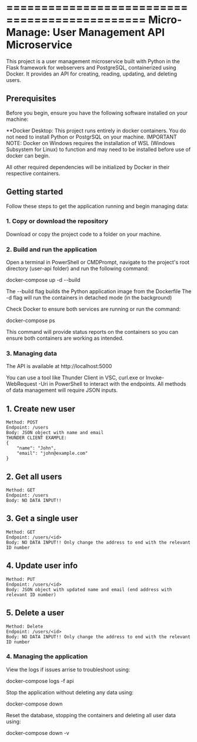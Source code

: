 ==============================================
Micro-Manage: User Management API Microservice
==============================================

This project is a user management microservice built with Python in the Flask framework for webservers and PostgreSQL, containerized using Docker.
It provides an API for creating, reading, updating, and deleting users.

## Prerequisites

Before you begin, ensure you have the following software installed on your machine:

**Docker Desktop: This project runs entirely in docker containers. You do not need to install Python or PostgrSQL on your machine.
IMPORTANT NOTE: Docker on Windows requires the installation of WSL (Windows Subsystem for Linux) to function and may need to be installed before use of docker can begin.

All other required dependencies will be initialized by Docker in their respective containers.

## Getting started

Follow these steps to get the application running and begin managing data:

### 1. Copy or download the repository

Download or copy the project code to a folder on your machine.

### 2. Build and run the application

Open a terminal in PowerShell or CMDPrompt, navigate to the project's root directory (user-api folder) and run the following command:

docker-compose up -d --build

The --build flag builds the Python application image from the Dockerfile
The -d flag will run the containers in detached mode (in the background)

Check Docker to ensure both services are running or run the command:

docker-compose ps

This command will provide status reports on the containers so you can ensure both containers are working as intended.

### 3. Managing data

The API is available at http://localhost:5000

You can use a tool like Thunder Client in VSC, curl.exe or Invoke-WebRequest -Uri in PowerShell to interact with the endpoints.
All methods of data management will require JSON inputs.

## 1. Create new user
    Method: POST
    Endpoint: /users
    Body: JSON object with name and email
    THUNDER CLIENT EXAMPLE:
    {
        "name": "John",
        "email": "john@example.com"
    }

## 2. Get all users
    Method: GET
    Endpoint: /users
    Body: NO DATA INPUT!!

## 3. Get a single user
    Method: GET
    Endpoint: /users/<id>
    Body: NO DATA INPUT!! Only change the address to end with the relevant ID number

## 4. Update user info
    Method: PUT
    Endpoint: /users/<id>
    Body: JSON object with updated name and email (end address with relevant ID number)

## 5. Delete a user
    Method: Delete
    Endpoint: /users/<id>
    Body: NO DATA INPUT!! Only change the address to end with the relevant ID number

### 4. Managing the application

View the logs if issues arrise to troubleshoot using:

docker-compose logs -f api

Stop the application without deleting any data using:

docker-compose down

Reset the database, stopping the containers and deleting all user data using:

docker-compose down -v
